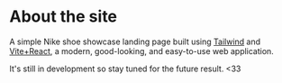 # About the site
A simple Nike shoe showcase landing page built using [Tailwind](https://tailwindcss.com/) and [Vite+React](https://vitejs.dev/), a modern, good-looking, and easy-to-use web application.

It's still in development so stay tuned for the future result. <33
